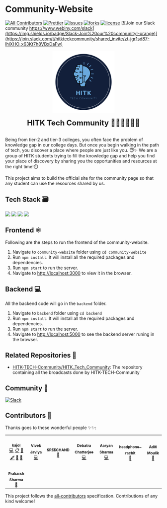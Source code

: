 # Community-Website
<!-- ALL-CONTRIBUTORS-BADGE:START - Do not remove or modify this section -->
[![All Contributors](https://img.shields.io/badge/all_contributors-8-orange.svg?style=flat-square)](#contributors-)
[![Prettier](https://img.shields.io/badge/code_style-prettier-ff69b4.svg)](https://prettier.io)
[![Issues](https://img.shields.io/github/issues/HITK-TECH-Community/Community-Website)](#issues)
[![forks](https://img.shields.io/github/forks/HITK-TECH-Community/Community-Website)](#forks)
[![license](https://img.shields.io/github/license/HITK-TECH-Community/Community-Website)](#license)
[![Join our Slack community https://www.webiny.com/slack](https://img.shields.io/badge/Slack-Join%20our%20community!-orange)](https://join.slack.com/t/hitkteckcommunity/shared_invite/zt-jgr1sd87-lhiXHO_x63Kt7h8VBxDaFw)

<p align="center" width="400px"><img src="assets/HITK_tech_comm_logo.png" width="200"></p>
<p align="center" width="400px"> <font size="5"> <b> HITK Tech Community 👩🏻‍💻👨🏻‍💻 </b></font></p> <br />
Being from tier-2 and tier-3 colleges, you often face the problem of knowledge gap in our college days. But once you begin walking in the path of tech, you discover a place where people are just like you. 😇✨ 
We are a group of HITK students trying to fill the knowledge gap and help you find your place of discovery by sharing you the opportunities and resources at the right time!⏱️<br />

This project aims to build the official site for the community page so that any student can use the resources shared by us.

## Tech Stack 🗃

 <img src="https://img.shields.io/badge/-MongoDB-yellow?style=flat&logo=mongoDB"> <img src="https://img.shields.io/badge/-expressJS-yellowgreen"> <img src="https://img.shields.io/badge/-ReactJS-%2300bfff%20">  <img src="https://img.shields.io/badge/-NodeJS-black?style=flat&logo=node.js">  

## Frontend ⚛️

Following are the steps to run the frontend of the community-website.

1. Navigate to `community-website` folder using `cd community-website`
2. Run `npm install`. It will install all the required packages and dependencies.
3. Run `npm start` to run the server.
4. Navigate to [http://localhost:3000](http://localhost:3000) to view it in the browser.

## Backend 💻

All the backend code will go in the `backend` folder.

1. Navigate to `backend` folder using `cd backend`
2. Run `npm install`. It will install all the required packages and dependencies.
3. Run `npm start` to run the server.
4. Navigate to [http://localhost:5000](http://localhost:5000) to see the backend server runing in the browser.

## Related Repositories 📂

- [HITK-TECH-Community/HITK_Tech_Community](https://github.com/HITK-TECH-Community/HITK_Tech_Community): The repository containing all the broadcasts done by HITK-TECH-Community

## Community 👥

[![Slack](https://img.shields.io/badge/chat-on_slack-purple.svg?style=for-the-badge&logo=slack)](https://join.slack.com/t/hitkteckcommunity/shared_invite/zt-jgr1sd87-lhiXHO_x63Kt7h8VBxDaFw)

## Contributors 🌟

Thanks goes to these wonderful people ✨✨:

<!-- ALL-CONTRIBUTORS-LIST:START - Do not remove or modify this section -->
<!-- prettier-ignore-start -->
<!-- markdownlint-disable -->
<table>
  <tr>
    <td align="center"><a href="https://www.linkedin.com/in/kajol-kumari-73245b166/"><img src="https://avatars0.githubusercontent.com/u/44888949?v=4" width="100px;" alt=""/><br /><sub><b>kajol</b></sub></a><br /><a href="https://github.com/HITK-TECH-Community/Community-Website/commits?author=Kajol-Kumari" title="Code">💻</a> <a href="#eventOrganizing-Kajol-Kumari" title="Event Organizing">📋</a> <a href="https://github.com/HITK-TECH-Community/Community-Website/commits?author=Kajol-Kumari" title="Documentation">📖</a> <a href="#content-Kajol-Kumari" title="Content">🖋</a> <a href="#ideas-Kajol-Kumari" title="Ideas, Planning, & Feedback">🤔</a> <a href="#maintenance-Kajol-Kumari" title="Maintenance">🚧</a></td>
    <td align="center"><a href="https://github.com/codewithvk"><img src="https://avatars1.githubusercontent.com/u/61119120?v=4" width="100px;" alt=""/><br /><sub><b>Vivek Javiya</b></sub></a><br /><a href="https://github.com/HITK-TECH-Community/Community-Website/commits?author=codewithvk" title="Code">💻</a></td>
    <td align="center"><a href="https://github.com/sreechand2002"><img src="https://avatars1.githubusercontent.com/u/54146135?v=4" width="100px;" alt=""/><br /><sub><b>SREECHAND</b></sub></a><br /><a href="#design-sreechand2002" title="Design">🎨</a></td>
    <td align="center"><a href="https://github.com/NewCoderBoi"><img src="https://avatars1.githubusercontent.com/u/59294265?v=4" width="100px;" alt=""/><br /><sub><b>Debatra Chatterjee</b></sub></a><br /><a href="https://github.com/HITK-TECH-Community/Community-Website/commits?author=NewCoderBoi" title="Code">💻</a></td>
    <td align="center"><a href="https://aaryan8751.github.io/"><img src="https://avatars3.githubusercontent.com/u/60098288?v=4" width="100px;" alt=""/><br /><sub><b>Aaryan Sharma</b></sub></a><br /><a href="https://github.com/HITK-TECH-Community/Community-Website/commits?author=Aaryan8751" title="Code">💻</a></td>
    <td align="center"><a href="https://github.com/headphone-rachit"><img src="https://avatars0.githubusercontent.com/u/65488082?v=4" width="100px;" alt=""/><br /><sub><b>headphone-rachit</b></sub></a><br /><a href="#design-headphone-rachit" title="Design">🎨</a></td>
    <td align="center"><a href="https://github.com/Sapphire-Skies"><img src="https://avatars0.githubusercontent.com/u/55662582?v=4" width="100px;" alt=""/><br /><sub><b>Aditi Moulik</b></sub></a><br /><a href="#design-Sapphire-Skies" title="Design">🎨</a></td>
  </tr>
  <tr>
    <td align="center"><a href="https://prakarsh7695.github.io/iPrakarsh.com/"><img src="https://avatars0.githubusercontent.com/u/65502337?v=4" width="100px;" alt=""/><br /><sub><b>Prakarsh Sharma</b></sub></a><br /><a href="#design-prakarsh7695" title="Design">🎨</a></td>
  </tr>
</table>

<!-- markdownlint-enable -->
<!-- prettier-ignore-end -->
<!-- ALL-CONTRIBUTORS-LIST:END -->

This project follows the [all-contributors](https://github.com/all-contributors/all-contributors) specification. Contributions of any kind welcome!